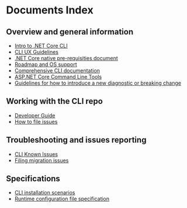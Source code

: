 Documents Index
===============

## Overview and general information

- [Intro to .NET Core CLI](general/intro-to-cli.md)
- [CLI UX Guidelines](general/cli-ux-guidelines.md)
- [.NET Core native pre-requisities document](https://github.com/dotnet/core/blob/main/Documentation/prereqs.md)
- [Roadmap and OS support](https://github.com/dotnet/core/blob/main/roadmap.md)
- [Comprehensive CLI documentation](https://docs.microsoft.com/en-us/dotnet/articles/core/preview3/tools/)
- [ASP.NET Core Command Line Tools](general/aspnetcore-tools.md)
- [Guidelines for how to introduce a new diagnostic or breaking change](project-docs/breaking-change-guidelines.md)

## Working with the CLI repo

- [Developer Guide](project-docs/developer-guide.md)
- [How to file issues](project-docs/issue-filing-guide.md)

## Troubleshooting and issues reporting

- [CLI Known Issues](https://github.com/dotnet/core/blob/main/release-notes/2.0/2.0.0-known-issues.md)
- [Filing migration issues](migration-issues.md)

## Specifications

- [CLI installation scenarios](specs/cli-installation-scenarios.md)
- [Runtime configuration file specification](specs/runtime-configuration-file.md)

